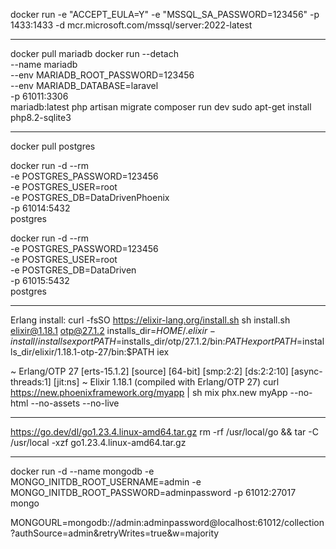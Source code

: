 docker run -e "ACCEPT_EULA=Y" -e "MSSQL_SA_PASSWORD=123456" -p 1433:1433 -d mcr.microsoft.com/mssql/server:2022-latest

-------
docker pull mariadb
docker run --detach \
  --name mariadb \
  --env MARIADB_ROOT_PASSWORD=123456 \
  --env MARIADB_DATABASE=laravel \
  -p 61011:3306 \
  mariadb:latest
php artisan migrate
composer run dev
sudo apt-get install php8.2-sqlite3

-------
docker pull postgres

docker run -d --rm \
  -e POSTGRES_PASSWORD=123456 \
  -e POSTGRES_USER=root \
  -e POSTGRES_DB=DataDrivenPhoenix \
  -p 61014:5432 \
  postgres

docker run -d --rm \
  -e POSTGRES_PASSWORD=123456 \
  -e POSTGRES_USER=root \
  -e POSTGRES_DB=DataDriven \
  -p 61015:5432 \
  postgres


--------
Erlang install:
curl -fsSO https://elixir-lang.org/install.sh
sh install.sh elixir@1.18.1 otp@27.1.2
installs_dir=$HOME/.elixir-install/installs
export PATH=$installs_dir/otp/27.1.2/bin:$PATH
export PATH=$installs_dir/elixir/1.18.1-otp-27/bin:$PATH
iex

~ Erlang/OTP 27 [erts-15.1.2] [source] [64-bit] [smp:2:2] [ds:2:2:10] [async-threads:1] [jit:ns]
~ Elixir 1.18.1 (compiled with Erlang/OTP 27)
curl https://new.phoenixframework.org/myapp | sh
mix phx.new myApp --no-html --no-assets --no-live 

------

https://go.dev/dl/go1.23.4.linux-amd64.tar.gz
 rm -rf /usr/local/go && tar -C /usr/local -xzf go1.23.4.linux-amd64.tar.gz

-----------------
docker run -d   --name mongodb   -e MONGO_INITDB_ROOT_USERNAME=admin   -e MONGO_INITDB_ROOT_PASSWORD=adminpassword   -p 61012:27017   mongo

MONGOURL=mongodb://admin:adminpassword@localhost:61012/collection?authSource=admin&retryWrites=true&w=majority
